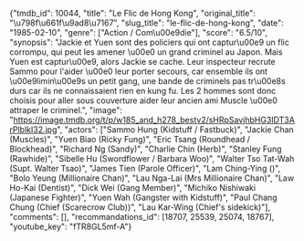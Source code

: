 {"tmdb_id": 10044, "title": "Le Flic de Hong Kong", "original_title": "\u798f\u661f\u9ad8\u7167", "slug_title": "le-flic-de-hong-kong", "date": "1985-02-10", "genre": ["Action / Com\u00e9die"], "score": "6.5/10", "synopsis": "Jackie et Yuen sont des policiers qui ont captur\u00e9 un flic corrompu, qui peut les amener \u00e0 un grand criminel au Japon. Mais Yuen est captur\u00e9, alors Jackie se cache. Leur inspecteur recrute Sammo pour l'aider \u00e0 leur porter secours, car ensemble ils ont \u00e9limin\u00e9s un petit gang, une bande de criminels pas tr\u00e8s durs car ils ne connaissaient rien en kung fu. Les 2 hommes sont donc choisis pour aller sous couverture aider leur ancien ami Muscle \u00e0 attraper le criminel.", "image": "https://image.tmdb.org/t/p/w185_and_h278_bestv2/sHRpSavjhbHG3IDT3ArPlblkI32.jpg", "actors": ["Sammo Hung (Kidstuff / Fastbuck)", "Jackie Chan (Muscles)", "Yuen Biao (Ricky Fung)", "Eric Tsang (Roundhead / Blockhead)", "Richard Ng (Sandy)", "Charlie Chin (Herb)", "Stanley Fung (Rawhide)", "Sibelle Hu (Swordflower / Barbara Woo)", "Walter Tso Tat-Wah (Supt. Walter Tsao)", "James Tien (Parole Officer)", "Lam Ching-Ying ()", "Bolo Yeung (Millionaire Chan)", "Lau Nga-Lai (Mrs Millionaire Chan)", "Law Ho-Kai (Dentist)", "Dick Wei (Gang Member)", "Michiko Nishiwaki (Japanese Fighter)", "Yuen Wah (Gangster with Kidstuff)", "Paul Chang Chung (Chief (Scarecrow Club))", "Lau Kar-Wing (Chief's sidekick)"], "comments": [], "recommandations_id": [18707, 25539, 25074, 18767], "youtube_key": "fTR8GL5mf-A"}